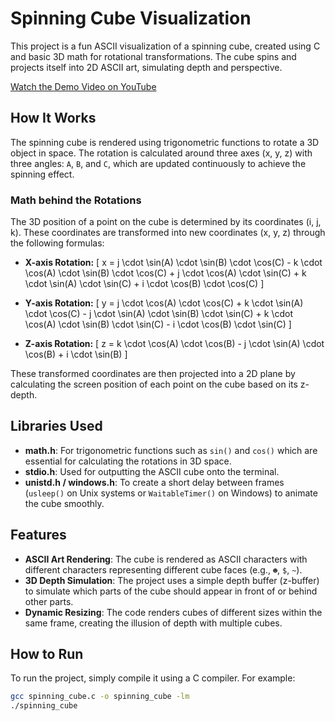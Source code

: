 # Spinning Cube Visualization

This project is a fun ASCII visualization of a spinning cube, created using C and basic 3D math for rotational transformations. The cube spins and projects itself into 2D ASCII art, simulating depth and perspective.

[Watch the Demo Video on YouTube](https://www.youtube.com/watch?v=V84OzhN--y4)

## How It Works

The spinning cube is rendered using trigonometric functions to rotate a 3D object in space. The rotation is calculated around three axes (x, y, z) with three angles: `A`, `B`, and `C`, which are updated continuously to achieve the spinning effect. 

### Math behind the Rotations

The 3D position of a point on the cube is determined by its coordinates (i, j, k). These coordinates are transformed into new coordinates (x, y, z) through the following formulas:

- **X-axis Rotation:**
    \[
    x = j \cdot \sin(A) \cdot \sin(B) \cdot \cos(C) - k \cdot \cos(A) \cdot \sin(B) \cdot \cos(C) + j \cdot \cos(A) \cdot \sin(C) + k \cdot \sin(A) \cdot \sin(C) + i \cdot \cos(B) \cdot \cos(C)
    \]

- **Y-axis Rotation:**
    \[
    y = j \cdot \cos(A) \cdot \cos(C) + k \cdot \sin(A) \cdot \cos(C) - j \cdot \sin(A) \cdot \sin(B) \cdot \sin(C) + k \cdot \cos(A) \cdot \sin(B) \cdot \sin(C) - i \cdot \cos(B) \cdot \sin(C)
    \]

- **Z-axis Rotation:**
    \[
    z = k \cdot \cos(A) \cdot \cos(B) - j \cdot \sin(A) \cdot \cos(B) + i \cdot \sin(B)
    \]

These transformed coordinates are then projected into a 2D plane by calculating the screen position of each point on the cube based on its z-depth.

## Libraries Used

- **math.h**: For trigonometric functions such as `sin()` and `cos()` which are essential for calculating the rotations in 3D space.
- **stdio.h**: Used for outputting the ASCII cube onto the terminal.
- **unistd.h / windows.h**: To create a short delay between frames (`usleep()` on Unix systems or `WaitableTimer()` on Windows) to animate the cube smoothly.

## Features

- **ASCII Art Rendering**: The cube is rendered as ASCII characters with different characters representing different cube faces (e.g., `☻`, `$`, `~`).
- **3D Depth Simulation**: The project uses a simple depth buffer (z-buffer) to simulate which parts of the cube should appear in front of or behind other parts.
- **Dynamic Resizing**: The code renders cubes of different sizes within the same frame, creating the illusion of depth with multiple cubes.

## How to Run

To run the project, simply compile it using a C compiler. For example:

```bash
gcc spinning_cube.c -o spinning_cube -lm
./spinning_cube
